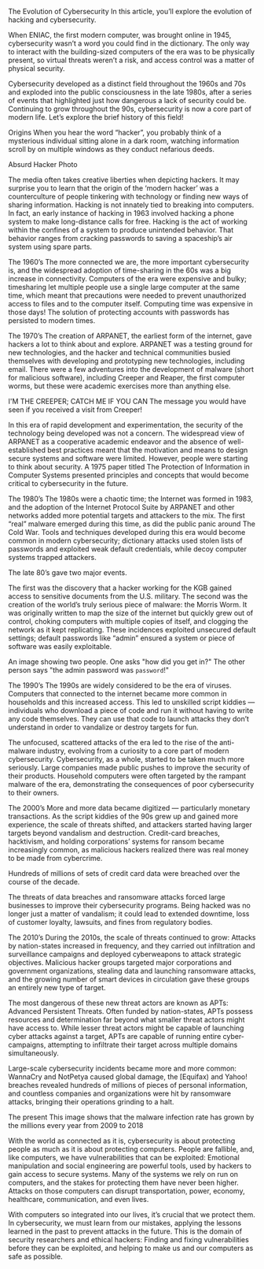 The Evolution of Cybersecurity
In this article, you’ll explore the evolution of hacking and cybersecurity.

When ENIAC, the first modern computer, was brought online in 1945, cybersecurity wasn’t a word you could find in the dictionary. The only way to interact with the building-sized computers of the era was to be physically present, so virtual threats weren’t a risk, and access control was a matter of physical security.

Cybersecurity developed as a distinct field throughout the 1960s and 70s and exploded into the public consciousness in the late 1980s, after a series of events that highlighted just how dangerous a lack of security could be. Continuing to grow throughout the 90s, cybersecurity is now a core part of modern life. Let’s explore the brief history of this field!

Origins
When you hear the word “hacker”, you probably think of a mysterious individual sitting alone in a dark room, watching information scroll by on multiple windows as they conduct nefarious deeds.

Absurd Hacker Photo

The media often takes creative liberties when depicting hackers. It may surprise you to learn that the origin of the ‘modern hacker’ was a counterculture of people tinkering with technology or finding new ways of sharing information. Hacking is not innately tied to breaking into computers. In fact, an early instance of hacking in 1963 involved hacking a phone system to make long-distance calls for free. Hacking is the act of working within the confines of a system to produce unintended behavior. That behavior ranges from cracking passwords to saving a spaceship’s air system using spare parts.

The 1960’s
The more connected we are, the more important cybersecurity is, and the widespread adoption of time-sharing in the 60s was a big increase in connectivity. Computers of the era were expensive and bulky; timesharing let multiple people use a single large computer at the same time, which meant that precautions were needed to prevent unauthorized access to files and to the computer itself. Computing time was expensive in those days! The solution of protecting accounts with passwords has persisted to modern times.

The 1970’s
The creation of ARPANET, the earliest form of the internet, gave hackers a lot to think about and explore. ARPANET was a testing ground for new technologies, and the hacker and technical communities busied themselves with developing and prototyping new technologies, including email. There were a few adventures into the development of malware (short for malicious software), including Creeper and Reaper, the first computer worms, but these were academic exercises more than anything else.

I'M THE CREEPER; CATCH ME IF YOU CAN
The message you would have seen if you received a visit from Creeper!

In this era of rapid development and experimentation, the security of the technology being developed was not a concern. The widespread view of ARPANET as a cooperative academic endeavor and the absence of well-established best practices meant that the motivation and means to design secure systems and software were limited. However, people were starting to think about security. A 1975 paper titled The Protection of Information in Computer Systems presented principles and concepts that would become critical to cybersecurity in the future.

The 1980’s
The 1980s were a chaotic time; the Internet was formed in 1983, and the adoption of the Internet Protocol Suite by ARPANET and other networks added more potential targets and attackers to the mix. The first “real” malware emerged during this time, as did the public panic around The Cold War. Tools and techniques developed during this era would become common in modern cybersecurity; dictionary attacks used stolen lists of passwords and exploited weak default credentials, while decoy computer systems trapped attackers.

The late 80’s gave two major events.

The first was the discovery that a hacker working for the KGB gained access to sensitive documents from the U.S. military.
The second was the creation of the world’s truly serious piece of malware: the Morris Worm. It was originally written to map the size of the internet but quickly grew out of control, choking computers with multiple copies of itself, and clogging the network as it kept replicating.
These incidences exploited unsecured default settings; default passwords like “admin” ensured a system or piece of software was easily exploitable.

An image showing two people. One asks "how did you get in?" The other person says "the admin password was `password`!"

The 1990’s
The 1990s are widely considered to be the era of viruses. Computers that connected to the internet became more common in households and this increased access. This led to unskilled script kiddies — individuals who download a piece of code and run it without having to write any code themselves. They can use that code to launch attacks they don’t understand in order to vandalize or destroy targets for fun.

The unfocused, scattered attacks of the era led to the rise of the anti-malware industry, evolving from a curiosity to a core part of modern cybersecurity. Cybersecurity, as a whole, started to be taken much more seriously. Large companies made public pushes to improve the security of their products. Household computers were often targeted by the rampant malware of the era, demonstrating the consequences of poor cybersecurity to their owners.

The 2000’s
More and more data became digitized — particularly monetary transactions. As the script kiddies of the 90s grew up and gained more experience, the scale of threats shifted, and attackers started having larger targets beyond vandalism and destruction. Credit-card breaches, hacktivism, and holding corporations’ systems for ransom became increasingly common, as malicious hackers realized there was real money to be made from cybercrime.

Hundreds of millions of sets of credit card data were breached over the course of the decade.

The threats of data breaches and ransomware attacks forced large businesses to improve their cybersecurity programs. Being hacked was no longer just a matter of vandalism; it could lead to extended downtime, loss of customer loyalty, lawsuits, and fines from regulatory bodies.

The 2010’s
During the 2010s, the scale of threats continued to grow: Attacks by nation-states increased in frequency, and they carried out infiltration and surveillance campaigns and deployed cyberweapons to attack strategic objectives. Malicious hacker groups targeted major corporations and government organizations, stealing data and launching ransomware attacks, and the growing number of smart devices in circulation gave these groups an entirely new type of target.

The most dangerous of these new threat actors are known as APTs: Advanced Persistent Threats. Often funded by nation-states, APTs possess resources and determination far beyond what smaller threat actors might have access to. While lesser threat actors might be capable of launching cyber attacks against a target, APTs are capable of running entire cyber-campaigns, attempting to infiltrate their target across multiple domains simultaneously.

Large-scale cybersecurity incidents became more and more common: WannaCry and NotPetya caused global damage, the [Equifax) and Yahoo! breaches revealed hundreds of millions of pieces of personal information, and countless companies and organizations were hit by ransomware attacks, bringing their operations grinding to a halt.

The present
This image shows that the malware infection rate has grown by the millions every year from 2009 to 2018

With the world as connected as it is, cybersecurity is about protecting people as much as it is about protecting computers. People are fallible, and, like computers, we have vulnerabilities that can be exploited: Emotional manipulation and social engineering are powerful tools, used by hackers to gain access to secure systems. Many of the systems we rely on run on computers, and the stakes for protecting them have never been higher. Attacks on those computers can disrupt transportation, power, economy, healthcare, communication, and even lives.

With computers so integrated into our lives, it’s crucial that we protect them. In cybersecurity, we must learn from our mistakes, applying the lessons learned in the past to prevent attacks in the future. This is the domain of security researchers and ethical hackers: Finding and fixing vulnerabilities before they can be exploited, and helping to make us and our computers as safe as possible.